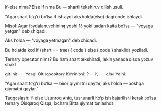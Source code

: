 if-else nima? Else if nima
Bu — shartli tekshiruv qilish usuli.

"Agar shart to‘g‘ri bo‘lsa if ishlaydi aks holda(else) dagi code ishlaydi

Misol:
Agar foydalanuvchining yoshi 18 yoki undan katta bo‘lsa — "voyaga yetgan" deb chiqadi.

Aks holda — "voyaga yetmagan" deb chiqadi.

Bu holatda kod
if (shart == true) { code }
else { code } shaklida yoziladi.

Ternary operator nima?
Bu ham shart tekshiradi, lekin yanada qisqa yozuv shakli.

git init --- Yangi Git repository
Ko‘rinishi:
? -- if,: -- else
Ya’ni:

"Agar shart to‘g‘ri bo‘lsa — biror qiymatni qaytar, aks holda — boshqa qiymatni qaytar."

Taqqoslash:
if-else Uzunroq Aniq, tushunarli Ko‘p ish bajarilishi kerak bo‘lsa
ternary Qisqaroq Qisqa, ixcham Bitta qiymat tanlashda
